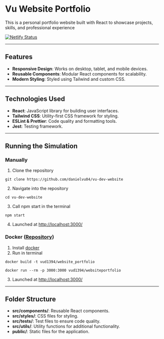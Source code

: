 # Vu Website Portfolio

This is a personal portfolio website built with React to showcase projects, skills, and professional experience

[![Netlify Status](https://api.netlify.com/api/v1/badges/d29e7462-bc8f-4b42-b98f-38f5dfc17b5c/deploy-status)](https://app.netlify.com/sites/vuwebsiteportfolio/deploys)

---

## Features
- **Responsive Design**: Works on desktop, tablet, and mobile devices.
- **Reusable Components**: Modular React components for scalability.
- **Modern Styling**: Styled using Tailwind and custom CSS.

---

## Technologies Used
- **React**: JavaScript library for building user interfaces.
- **Tailwind CSS**: Utility-first CSS framework for styling.
- **ESLint & Prettier**: Code quality and formatting tools.
- **Jest**: Testing framework.

---

## Running the Simulation

### Manually
1. Clone the repository
```
git clone https://github.com/danielvu04/vu-dev-website
```
2. Navigate into the repository
```
cd vu-dev-website
```
3. Call npm start in the terminal
```
npm start
```
4. Launched at [http://localhost:3000/](http://localhost:3000/)

### Docker ([Repository](https://hub.docker.com/repository/docker/vud1394/website_portfolio))
1. Install [docker](https://docs.docker.com/engine/install/)
2. Run in terminal
```
docker build -t vud1394/website_portfolio
```
```
docker run --rm -p 3000:3000 vud1394/websiteportfolio
```
3. Launched at [http://localhost:3000/](http://localhost:3000)

---

## Folder Structure
- **src/components/**: Reusable React components.
- **src/styles/**: CSS files for styling.
- **src/tests/**: Test files to ensure code quality.
- **src/utils/**: Utility functions for additional functionality.
- **public/**: Static files for the application.

